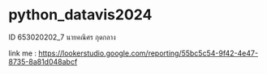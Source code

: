 # python_datavis2024
ID 653020202_7 นายคณิศร กุดกลาง

link me : https://lookerstudio.google.com/reporting/55bc5c54-9f42-4e47-8735-8a81d048abcf
